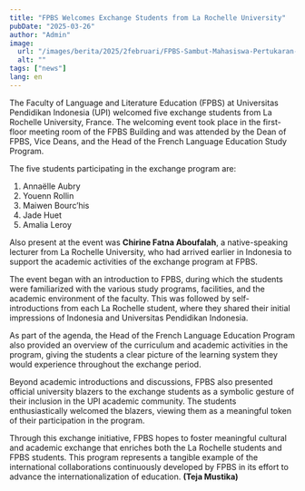 ```yaml
---
title: "FPBS Welcomes Exchange Students from La Rochelle University"
pubDate: "2025-03-26"
author: "Admin"
image:
  url: "/images/berita/2025/2februari/FPBS-Sambut-Mahasiswa-Pertukaran-dari-La-Rochelle-University (1).webp"
  alt: ""
tags: ["news"]
lang: en
---
```


The Faculty of Language and Literature Education (FPBS) at Universitas Pendidikan Indonesia (UPI) welcomed five exchange students from La Rochelle University, France. The welcoming event took place in the first-floor meeting room of the FPBS Building and was attended by the Dean of FPBS, Vice Deans, and the Head of the French Language Education Study Program.

The five students participating in the exchange program are:

1. Annaëlle Aubry  
2. Youenn Rollin  
3. Maiwen Bourc’his  
4. Jade Huet  
5. Amalia Leroy

Also present at the event was **Chirine Fatna Aboufalah**, a native-speaking lecturer from La Rochelle University, who had arrived earlier in Indonesia to support the academic activities of the exchange program at FPBS.

The event began with an introduction to FPBS, during which the students were familiarized with the various study programs, facilities, and the academic environment of the faculty. This was followed by self-introductions from each La Rochelle student, where they shared their initial impressions of Indonesia and Universitas Pendidikan Indonesia.

As part of the agenda, the Head of the French Language Education Program also provided an overview of the curriculum and academic activities in the program, giving the students a clear picture of the learning system they would experience throughout the exchange period.

Beyond academic introductions and discussions, FPBS also presented official university blazers to the exchange students as a symbolic gesture of their inclusion in the UPI academic community. The students enthusiastically welcomed the blazers, viewing them as a meaningful token of their participation in the program.

Through this exchange initiative, FPBS hopes to foster meaningful cultural and academic exchange that enriches both the La Rochelle students and FPBS students. This program represents a tangible example of the international collaborations continuously developed by FPBS in its effort to advance the internationalization of education. **(Teja Mustika)**
